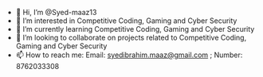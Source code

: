- 👋 Hi, I’m @Syed-maaz13
- 👀 I’m interested in Competitive Coding, Gaming and Cyber Security
- 🌱 I’m currently learning Competitive Coding, Gaming and Cyber Security
- 💞️ I’m looking to collaborate on projects related to Competitive Coding, Gaming and Cyber Security
- 📫 How to reach me: Email: syedibrahim.maaz@gmail.com ; Number: 8762033308

<!---
Syed-maaz13/Syed-maaz13 is a ✨ special ✨ repository because its `README.md` (this file) appears on your GitHub profile.
You can click the Preview link to take a look at your changes.
--->
